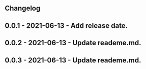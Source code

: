 ## Changelog
## 0.0.1 - 2021-06-13 - Add release date.
## 0.0.2 - 2021-06-13 - Update reademe.md.
## 0.0.3 - 2021-06-13 - Update reademe.md.